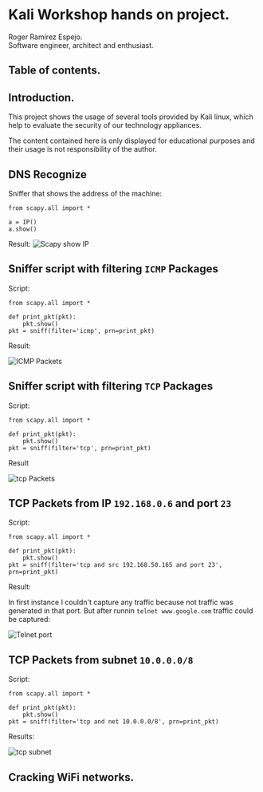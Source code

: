 # Kali Workshop hands on project.
Roger Ramírez Espejo.<br />
Software engineer, architect and enthusiast.
## Table of contents.


## Introduction.
This project shows the usage of several tools provided by Kali linux, which help to evaluate the security of our technology appliances. 

The content contained here is only displayed for educational purposes and their usage is not responsibility of the author.

## DNS Recognize
Sniffer that shows the address of the machine: 
```
from scapy.all import *

a = IP()
a.show()
```
Result:
![Scapy show IP](evidences/Scapy_show_IP.png)

## Sniffer script with filtering `ICMP` Packages
Script:
```
from scapy.all import *

def print_pkt(pkt):
    pkt.show()
pkt = sniff(filter='icmp', prn=print_pkt)
```
Result:

![ICMP Packets](evidences/ICMP_Packets.png)

## Sniffer script with filtering `TCP` Packages
Script:
```
from scapy.all import *

def print_pkt(pkt):
    pkt.show()
pkt = sniff(filter='tcp', prn=print_pkt)
```
Result

![tcp Packets](evidences/TCP_Packets.png)


## TCP Packets from IP `192.168.0.6` and port `23`
Script:

```
from scapy.all import *

def print_pkt(pkt):
    pkt.show()
pkt = sniff(filter='tcp and src 192.168.50.165 and port 23', prn=print_pkt)
```

Result:

In first instance I couldn't capture any traffic because not traffic was generated in that port. But after runnin `telnet www.google.com` traffic could be captured:

![Telnet port](evidences/Telnet_Port_Localhost.png)

## TCP Packets from subnet `10.0.0.0/8`
Script:
```
from scapy.all import *

def print_pkt(pkt):
    pkt.show()
pkt = sniff(filter='tcp and net 10.0.0.0/8', prn=print_pkt)
```
Results:

![tcp subnet](evidences/TCP_subnet.png)


## Cracking WiFi networks.
